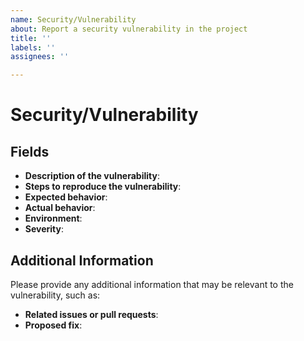 ```yaml
---
name: Security/Vulnerability
about: Report a security vulnerability in the project
title: ''
labels: ''
assignees: ''

---
```


# Security/Vulnerability

## Fields
* **Description of the vulnerability**: 
* **Steps to reproduce the vulnerability**: 
* **Expected behavior**: 
* **Actual behavior**: 
* **Environment**: 
* **Severity**: 

## Additional Information
Please provide any additional information that may be relevant to the vulnerability, such as:
* **Related issues or pull requests**: 
* **Proposed fix**:
